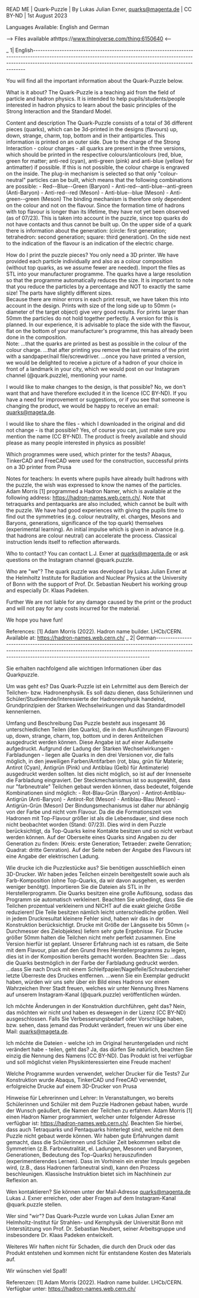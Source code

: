 READ ME | Quark-Puzzle | By Lukas Julian Exner, quarks@magenta.de | CC BY-ND | 1st August 2023


Languages Available: English and German

 --> Files available athttps://www.thingiverse.com/thing:6150640 <--

_
1| English---------------------------------------------------------------------------------------------------------------------------------------------------------------------------------------------------------------------------------------

You will find all the important information about the Quark-Puzzle below.

What is it about?
	The Quark-Puzzle is a teaching aid from the field of particle and hadron physics. It is intended to help pupils/students/people interested in hadron physics to learn about the basic principles of the Strong Interaction and the Standard Model.

Content and description
	The Quark-Puzzle consists of a total of 36 different pieces (quarks), which can be 3d-printed in the designs (flavours) up, down, strange, charm, top, bottom and in their antiparticles. This information is printed on an outer side.
	Due to the charge of the Strong Interaction - colour charges - all quarks are present in the three versions, which should be printed in the respective colours/anticolours (red, blue, green for matter; anti-red (cyan), anti-green (pink) and anti-blue (yellow) for antimatter) if possible. If this is not possible, the colour charge is engraved on the inside. 
	The plug-in mechanism is selected so that only "colour-neutral" particles can be built, which means that the following combinations are possible: 
		- Red--Blue--Green 			(Baryon)
		- Anti-red--anti-blue--anti-green 	(Anti-Baryon)
		- Anti-red--red 			(Meson)
		- Anti-blue--blue 			(Meson)
		- Anti-green--green 			(Meson)
	The binding mechanism is therefore only dependent on the colour and not on the flavour. Since the formation time of hadrons with top flavour is longer than its lifetime, they have not yet been observed (as of 07/23). This is taken into account in the puzzle, since top quarks do not have contacts and thus cannot be built up.
	On the upper side of a quark there is information about the generation: (circle: first generation; tetrahedron: second generation; square: third generation).
	On the side next to the indication of the flavour is an indication of the electric charge.

How do I print the puzzle pieces?
	You only need a 3D printer. We have provided each particle individually and also as a colour composition (without top quarks, as we assume fewer are needed). Import the files as STL into your manufacturer programme. The quarks have a large resolution so that the programme automatically reduces the size.
		It is important to note that you reduce the particles by a percentage and NOT to exactly the same size! The parts have slightly different sizes.		
		Because there are minor errors in each print result, we have taken this into account in the design. Prints with size of the long side up to 50mm (= diameter of the target object) give very good results. For prints larger than 50mm the particles do not hold together perfectly. A version for this is planned.
		In our experience, it is advisable to place the side with the flavour, flat on the bottom of your manufacturer's programme, this has already been done in the composition.  
	Note:
	 	...that the quarks are printed as best as possible in the colour of the colour charge. 
		...that after printing you remove the last remains of the print with a sandpaper/nail file/screwdriver.
		...once you have printed a version, we would be delighted to receive a picture of a hadron of your choice in front of a landmark in your city, which we would post on our Instagram channel (@quark.puzzle), mentioning your name.

I would like to make changes to the design, is that possible?
	No, we don't want that and have therefore excluded it in the licence (CC BY-ND). If you have a need for improvement or suggestions, or if you see that someone is changing the product, we would be happy to receive an email: quarks@mageta.de.

I would like to share the files - which I downloaded in the original and did not change - is that possible?
	Yes, of course you can, just make sure you mention the name (CC BY-ND). The product is freely available and should please as many people interested in physics as possible!

Which programmes were used, which printer for the tests?
	Abaqus, TinkerCAD and FreeCAD were used for the construction,
	successful prints on a 3D printer from Prusa 

Notes for teachers:
	In events where pupils have already built hadrons with the puzzle, the wish was expressed to know the names of the particles. Adam Morris [1] programmed a Hadron Namer, which is available at the following address: https://hadron-names.web.cern.ch/. Note that tetraquarks and pentaquarks are also included, which cannot be built with the puzzle.
	We have had good experiences with giving the pupils time to find out the symmetries (e.g. colour neutrality, el. charges, Mesons and Baryons, generations, significance of the top quark) themselves (experimental learning). An initial impulse which is given in advance (e.g. that hadrons are colour neutral) can accelerate the process. Classical instruction lends itself to reflection afterwards. 

Who to contact?
	You can contact L.J. Exner at quarks@magenta.de or ask questions on the Instagram channel @quark.puzzle.

Who are "we"?
	The quark puzzle was developed by Lukas Julian Exner at the Helmholtz Institute for Radiation and Nuclear Physics at the University of Bonn with the support of Prof. Dr. Sebastian Neubert his working group and especially Dr. Klaas Padeken.

Further
	We are not liable for any damage caused by the print or the product and will not pay for any costs incurred for the material.

We hope you have fun!

References:
	[1] Adam Morris (2022). Hadron name builder. LHCb/CERN. Available at: https://hadron-names.web.cern.ch/
_
2| German---------------------------------------------------------------------------------------------------------------------------------------------------------------------------------------------------------------------------------------
	

Sie erhalten nachfolgend alle wichtigen Informationen über das Quarkpuzzle.

Um was geht es?
	Das Quark-Puzzle ist ein Lehrmittel aus dem Bereich der Teilchen- bzw. Hadronenphysik. Es soll dazu dienen, dass Schülerinnen und Schüler/Studierende/Interessierte der Hadronenphysik handelnd, Grundprinzipien der Starken Wechselwirkungen und das Standardmodell kennenlernen.

Umfang und Beschreibung
	Das Puzzle besteht aus insgesamt 36 unterschiedlichen Teilen (den Quarks), die in den Ausführungen (Flavours) up, down, strange, charm, top, bottom und in deren Antiteilchen ausgedruckt werden können. Diese Angabe ist auf einer Außenseite aufgedruckt.
	Aufgrund der Ladung der Starken Wechselwirkungen - Farbladungen - liegen alle Quarks in den drei Versionen vor, die falls möglich, in den jeweiligen Farben/Antifarben (rot, blau, grün für Materie; Antirot (Cyan), Antigrün (Pink) und Antiblau (Gelb) für Antimaterie) ausgedruckt werden sollten. Ist dies nicht möglich, so ist auf der Innenseite die Farbladung eingraviert. 
	Der Steckmechanismus ist so ausgewählt, dass nur "farbneutrale" Teilchen gebaut werden können, dass bedeutet, folgende Kombinationen sind möglich:
		- Rot-Blau-Grün			(Baryon)
		- Antirot-Antiblau-Antigrün	(Anti-Baryon)
		- Antirot-Rot			(Meson)
		- Antiblau-Blau			(Meson)
		- Antigrün-Grün			(Meson)
	Der Bindungsmechanismus ist daher nur abhängig von der Farbe und nicht vom Flavour. Da die die Formationszeit von Hadronen mit Top-Flavour größer ist als die Lebensdauer, sind diese noch nicht beobachtet worden (Stand: 07/23). Dies wird in dem Puzzle berücksichtigt, da Top-Quarks keine Kontakte besitzen und so nicht verbaut werden können.
	Auf der Oberseite eines Quarks sind Angaben zu der Generation zu finden: (Kreis: erste Generation; Tetraeder: zweite Genration; Quadrat: dritte Genration).
	Auf der Seite neben der Angabe des Flavours ist eine Angabe der elektrischen Ladung.

Wie drucke ich die Puzzlestücke aus?
	Sie benötigen ausschließlich einen 3D-Drucker. Wir haben jedes Teilchen einzeln bereitgestellt sowie auch als Farb-Komposition (ohne Top-Quarks, da wir davon ausgehen, es werden weniger benötgt). Importieren Sie die Dateien als STL in Ihr Herstellerprogramm. Die Quarks besitzen eine große Auflösung, sodass das Programm sie automatisch verkleinert.
		Beachten Sie unbedingt, dass Sie die Teilchen prozentual verkleinern und NICHT auf die exakt gleiche Größe reduzieren! Die Teile besitzen nämlich leicht unterschiedliche größen.
		Weil in jedem Druckresultat kleinere Fehler sind, haben wir das in der Konstruktion berücksichtigt. Drucke mit Größe der Längsseite bis 50mm (= Durchmesser des Zielobjektes) liefern sehr gute Ergebnisse. Für Drucke größer 50mm halten die Teilchen nicht mehr perfekt zusammen. Eine Version hierfür ist geplant.
		Unserer Erfahrung nach ist es ratsam, die Seite mit dem Flavour, plan auf den Grund Ihres Herstellerprogramms zu legen, dies ist in der Komposition bereits gemacht worden. 
	Beachten Sie:
	 	...dass die Quarks bestmöglich in der Farbe der Farbladung gedruckt werden. 
		...dass Sie nach Druck mit einem Schleifpapier/Nagelfeile/Schraubenzieher letzte Überreste des Druckes entfernen.
		...wenn Sie ein Exemplar gedruckt haben, würden wir uns sehr über ein Bild eines Hadrons vor einem Wahrzeichen Ihrer Stadt freuen, welches wir unter Nennung Ihres Namens auf unserem Instagram-Kanal (@quark.puzzle) veröffentlichen würden.

Ich möchte Änderungen in der Konstruktion durchführen, geht das?
	Nein, das möchten wir nicht und haben es deswegen in der Lizenz (CC BY-ND) ausgeschlossen. Falls Sie Verbesserungsbedarf oder Vorschläge haben, bzw. sehen, dass jemand das Produkt verändert, freuen wir uns über eine Mail: quarks@mageta.de.

Ich möchte die Dateien - welche ich im Original heruntergeladen und nicht verändert habe - teilen, geht das?
	Ja, das dürfen Sie natürlich, beachten Sie einzig die Nennung des Namens (CC BY-ND). Das Produkt ist frei verfügbar und soll möglichst vielen Physikinteressierten eine Freude machen!

Welche Programme wurden verwendet, welcher Drucker für die Tests?
	Zur Konstruktion wurde Abaqus, TinkerCAD und FreeCAD verwendet,
	erfolgreiche Drucke auf einem 3D-Drucker von Prusa 

Hinweise für Lehrerinnen und Lehrer:
	In Veranstaltungen, wo bereits Schülerinnen und Schüler mit dem Puzzle Hadronen gebaut haben, wurde der Wunsch geäußert, die Namen der Teilchen zu erfahren. Adam Morris [1] einen Hadron Namer programmiert, welcher unter folgender Adresse verfügbar ist: https://hadron-names.web.cern.ch/. Beachten Sie hierbei, dass auch Tetraquarks und Pentaquarks hinterlegt sind, welche mit dem Puzzle nicht gebaut werde können.
	Wir haben gute Erfahrungen damit gemacht, dass die Schülerinnen und Schüler Zeit bekommen selbst die Symmetrien (z.B. Farbneutralität, el. Ladungen, Mesonen und Baryonen, Generationen, Bedeutung des Top-Quarks) herauszufinden (experimentierendes Lernen). Dass im Vorhinein ein erster Impuls gegeben wird, (z.B., dass Hadronen farbneutral sind), kann den Prozess beschleunigen. Klassische Instruktion bietet sich im Nachhinein zur Reflexion an. 

Wen kontaktieren?
	Sie können unter der Mail-Adresse quarks@magenta.de Lukas J. Exner erreichen, oder aber Fragen auf dem Instagram-Kanal @quark.puzzle stellen.

Wer sind "wir"?
	Das Quark-Puzzle wurde von Lukas Julian Exner am Helmholtz-Institut für Strahlen- und Kernphysik der Universität Bonn mit Unterstützung von Prof. Dr. Sebastian Neubert, seiner Arbeitsgruppe und insbesondere Dr. Klaas Padeken entwickelt.

Weiteres
	Wir haften nicht für Schaden, die durch den Druck oder das Produkt entstehen und kommen nicht für entstandene Kosten des Materials auf.

Wir wünschen viel Spaß!

Referenzen: 
	[1] Adam Morris (2022). Hadron name builder. LHCb/CERN. Verfügbar unter: https://hadron-names.web.cern.ch/



